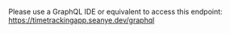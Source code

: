 Please use a GraphQL IDE or equivalent to access this endpoint: https://timetrackingapp.seanye.dev/graphql
